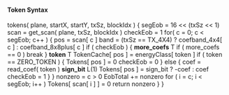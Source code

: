 #### Token Syntax

<div class="syntax">
tokens( plane, startX, startY, txSz, blockIdx ) {
    segEob = 16 << (txSz << 1)
    scan = get_scan( plane, txSz, blockIdx )
    checkEob = 1
    for( c = 0; c < segEob; c++ ) {
        pos = scan[ c ]
        band = (txSz == TX_4X4) ? coefband_4x4[ c ] : coefband_8x8plus[ c ]
        if ( checkEob ) {
        <b>more_coefs</b>                                                    T
            if ( more_coefs == 0 )
                break
        }
        <b>token</b>                                                         T
        TokenCache[ pos ] = energyClass[ token ]
        if ( token == ZERO_TOKEN ) {
            Tokens[ pos ] = 0
            checkEob = 0
        } else {
            coef = read_coef( token )
            <b>sign_bit</b>                                                  L(1)
            Tokens[ pos ] = sign_bit ? -coef : coef
            checkEob = 1
        }
    }
    nonzero = c > 0
    EobTotal += nonzero
    for ( i = c; i < segEob; i++ )
        Tokens[ scan[ i ] ] = 0
    return nonzero
    }
}

</div>
